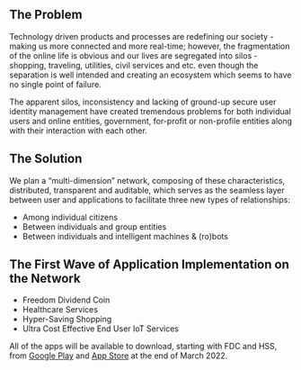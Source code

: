 
## The Problem

Technology driven products and processes are redefining our society - making us more connected and more real-time; however, the fragmentation of the online life is obvious and our lives are segregated into silos - shopping, traveling, utilities, civil services and etc. even though the separation is well intended and creating an ecosystem which seems to have no single point of failure. 

The apparent silos, inconsistency and lacking of ground-up secure user identity management have created tremendous problems for both individual users and online entities, government, for-profit or non-profile entities along with their interaction with each other.


## The Solution

We plan a “multi-dimension” network, composing of these characteristics, distributed, transparent and auditable, which serves as the seamless layer between user and applications to facilitate three new types of relationships:

- Among individual citizens
- Between individuals and group entities
- Between individuals and intelligent machines & (ro)bots
    
## The First Wave of Application Implementation on the Network

- Freedom Dividend Coin
- Healthcare Services
- Hyper-Saving Shopping
- Ultra Cost Effective End User IoT Services

All of the apps will be available to download, starting with FDC and HSS, from [Google Play](https://play.google.com/store/) and [App Store](https://www.apple.com/ios/app-store/) at the end of March 2022.  